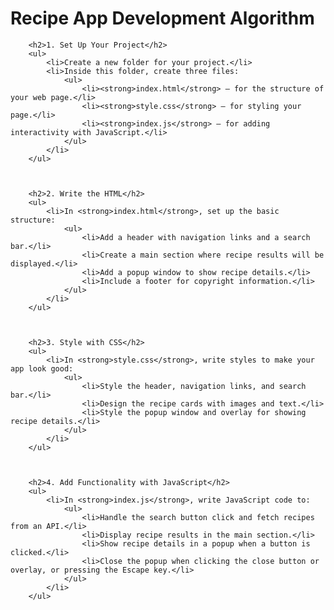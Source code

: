 <h1>Recipe App Development Algorithm</h1>

   
        <h2>1. Set Up Your Project</h2>
        <ul>
            <li>Create a new folder for your project.</li>
            <li>Inside this folder, create three files:
                <ul>
                    <li><strong>index.html</strong> – for the structure of your web page.</li>
                    <li><strong>style.css</strong> – for styling your page.</li>
                    <li><strong>index.js</strong> – for adding interactivity with JavaScript.</li>
                </ul>
            </li>
        </ul>
   

   
        <h2>2. Write the HTML</h2>
        <ul>
            <li>In <strong>index.html</strong>, set up the basic structure:
                <ul>
                    <li>Add a header with navigation links and a search bar.</li>
                    <li>Create a main section where recipe results will be displayed.</li>
                    <li>Add a popup window to show recipe details.</li>
                    <li>Include a footer for copyright information.</li>
                </ul>
            </li>
        </ul>
    


        <h2>3. Style with CSS</h2>
        <ul>
            <li>In <strong>style.css</strong>, write styles to make your app look good:
                <ul>
                    <li>Style the header, navigation links, and search bar.</li>
                    <li>Design the recipe cards with images and text.</li>
                    <li>Style the popup window and overlay for showing recipe details.</li>
                </ul>
            </li>
        </ul>
   

    
        <h2>4. Add Functionality with JavaScript</h2>
        <ul>
            <li>In <strong>index.js</strong>, write JavaScript code to:
                <ul>
                    <li>Handle the search button click and fetch recipes from an API.</li>
                    <li>Display recipe results in the main section.</li>
                    <li>Show recipe details in a popup when a button is clicked.</li>
                    <li>Close the popup when clicking the close button or overlay, or pressing the Escape key.</li>
                </ul>
            </li>
        </ul>

